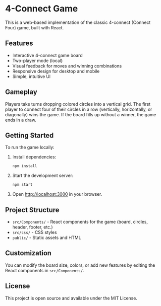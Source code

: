 
# 4-Connect Game

This is a web-based implementation of the classic 4-connect (Connect Four) game, built with React.

## Features

- Interactive 4-connect game board
- Two-player mode (local)
- Visual feedback for moves and winning combinations
- Responsive design for desktop and mobile
- Simple, intuitive UI

## Gameplay

Players take turns dropping colored circles into a vertical grid. The first player to connect four of their circles in a row (vertically, horizontally, or diagonally) wins the game. If the board fills up without a winner, the game ends in a draw.

## Getting Started

To run the game locally:

1. Install dependencies:
   ```bash
   npm install
   ```
2. Start the development server:
   ```bash
   npm start
   ```
3. Open [http://localhost:3000](http://localhost:3000) in your browser.

## Project Structure

- `src/Components/` - React components for the game (board, circles, header, footer, etc.)
- `src/css/` - CSS styles
- `public/` - Static assets and HTML

## Customization

You can modify the board size, colors, or add new features by editing the React components in `src/Components/`.

## License

This project is open source and available under the MIT License.
